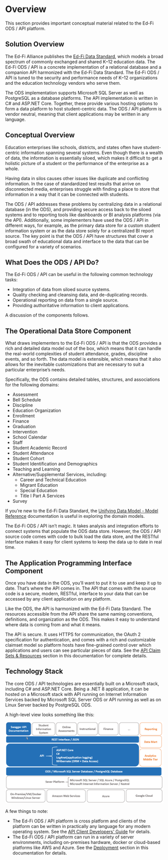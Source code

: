 # Overview

This section provides important conceptual material related to the Ed-Fi ODS /
API platform.

## Solution Overview

The Ed-Fi Alliance publishes the [Ed-Fi Data
Standard](https://edfi.atlassian.net/wiki/spaces/EFDS5), which models a broad
spectrum of commonly exchanged and shared K–12 education data. The Ed-Fi ODS /
API is a concrete implementation of a relational database and a companion API
harmonized with the Ed-Fi Data Standard. The Ed-Fi ODS / API is tuned to the
security and performance needs of K–12 organizations and the education
technology vendors who serve them.

The ODS implementation supports Microsoft SQL Server as well as PostgreSQL as a
database platforms. The API implementation is written in C# and ASP.NET Core.
Together, these provide various hosting options to form a data platform to host
student-centric data. The ODS / API platform is vendor neutral, meaning that
client applications may be written in any language.

## Conceptual Overview

Education enterprises like schools, districts, and states often have
student-centric information spanning several systems. Even though there is a
wealth of data, the information is essentially siloed, which makes it difficult
to get a holistic picture of a student or the performance of the enterprise as a
whole.

Having data in silos causes other issues like duplicate and conflicting
information. In the case of standardized test results that arrive on
disconnected media, enterprises struggle with finding a place to store that
information in a way that it can be connected with students.

The ODS / API addresses these problems by centralizing data in a relational
database (in the ODS), and providing secure access back to the siloed systems
and to reporting tools like dashboards or BI analysis platforms (via the API).
Additionally, some implementers have used the ODS / API in different ways, for
example, as the primary data store for a custom student information system or as
the data store solely for a centralized BI report source. The key point is that
the ODS / API have structures that cover a broad swath of educational data and
interface to the data that can be configured for a variety of scenarios.

## What Does the ODS / API Do?

The Ed-Fi ODS / API can be useful in the following common technology tasks:

* Integration of data from siloed source systems.
* Quality checking and cleansing data, and de-duplicating records.
* Operational reporting on data from a single source.
* Providing authoritative information to client applications.

A discussion of the components follows.

## The Operational Data Store Component

What draws implementers to the Ed-Fi ODS / API is that the ODS provides a rich
and detailed data model out of the box, which means that it can handle the
real-world complexities of student attendance, grades, discipline events, and so
forth. The data model is extensible, which means that it also allows for the
inevitable customizations that are necessary to suit a particular enterprise’s
needs.

Specifically, the ODS contains detailed tables, structures, and associations for
the following domains:

* Assessment
* Bell Schedule
* Discipline
* Education Organization
* Enrollment
* Finance
* Graduation
* Intervention
* School Calendar
* Staff
* Student Academic Record
* Student Attendance
* Student Cohort
* Student Identification and Demographics
* Teaching and Learning
* Alternative/Supplemental Services, including:
  * Career and Technical Education
  * Migrant Education
  * Special Education
  * Title I Part A Services
* Survey

If you’re new to the Ed-Fi Data Standard, the [Unifying Data Model - Model
Reference](https://edfi.atlassian.net/wiki/spaces/EFDS5/pages/26707002/Unifying+Data+Model+-+v5+Model+Reference) documentation
is useful in exploring the domain models.

The Ed-Fi ODS / API isn’t magic. It takes analysis and integration efforts to
connect systems that populate the ODS data store. However, the ODS / API source
code comes with code to bulk load the data store, and the RESTful interface
makes it easy for client systems to keep the data up to date in real time.

## The Application Programming Interface Component

Once you have data in the ODS, you’ll want to put it to use and keep it up to
date. That’s where the API comes in. The API that comes with the source code is
a secure, modern, RESTful, interface to your data that can be accessed by any
client application on any platform.

Like the ODS, the API is harmonized with the Ed-Fi Data Standard. The resources
accessible from the API share the same naming conventions, definitions, and
organization as the ODS. This makes it easy to understand where data is coming
from and what it means.

The API is secure. It uses HTTPS for communication, the OAuth 2 specification
for authentication, and comes with a rich and customizable claimset model so
platform hosts have fine-grained control over which applications and users can
see particular pieces of data. See the [API Claim Sets &
Resources](./security/api-claim-sets-resources.md)
section in this documentation for complete details.

## Technology Stack

The core ODS / API technologies are essentially built on a Microsoft stack,
including C# and ASP.NET Core. Being a .NET 8 application, it can be hosted on a
Microsoft stack with API running on Internet Information Services backed by
Microsoft SQL Server ODS or API running as well as on Linux Server backed by
PostgreSQL ODS.

A high-level view looks something like this:

![High Level](../img/image2020-10-20_11-33-39.png)

A few things to note:

* The Ed-Fi ODS / API platform is cross platform and clients of the platform
    can be written in practically any language for any modern operating system.
    See the [API Client Developers'
    Guide](../client-developers-guide/readme.md)
    for details.
* The Ed-Fi ODS / API platform can run in a variety of server environments,
    including on-premises hardware, docker or cloud-based platforms like AWS and
    Azure. See the
    [Deployment](./deployment/readme.md)
    section in this documentation for details.
